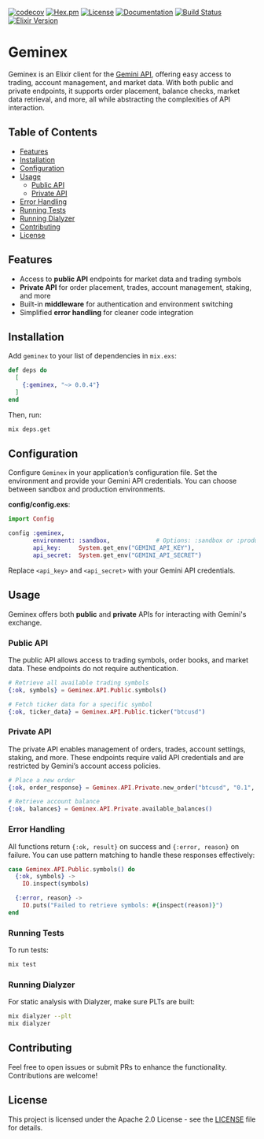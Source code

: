 [![codecov](https://codecov.io/gh/mpol1t/geminex/graph/badge.svg?token=LBmtXjUrNa)](https://codecov.io/gh/mpol1t/geminex)
[![Hex.pm](https://img.shields.io/hexpm/v/geminex.svg)](https://hex.pm/packages/geminex)
[![License](https://img.shields.io/github/license/mpol1t/geminex.svg)](https://github.com/mpol1t/geminex/blob/main/LICENSE)
[![Documentation](https://img.shields.io/badge/docs-hexdocs-blue.svg)](https://hexdocs.pm/geminex)
[![Build Status](https://github.com/mpol1t/geminex/actions/workflows/elixir.yml/badge.svg)](https://github.com/mpol1t/geminex/actions)
[![Elixir Version](https://img.shields.io/badge/elixir-~%3E%201.16-purple.svg)](https://elixir-lang.org/)

# Geminex

Geminex is an Elixir client for the [Gemini API](https://docs.gemini.com/), offering easy access to trading, account management, and market data. With both public and private endpoints, it supports order placement, balance checks, market data retrieval, and more, all while abstracting the complexities of API interaction.

## Table of Contents
- [Features](#features)
- [Installation](#installation)
- [Configuration](#configuration)
- [Usage](#usage)
    - [Public API](#public-api)
    - [Private API](#private-api)
- [Error Handling](#error-handling)
- [Running Tests](#running-tests)
- [Running Dialyzer](#running-dialyzer)
- [Contributing](#contributing)
- [License](#license)

## Features

- Access to **public API** endpoints for market data and trading symbols
- **Private API** for order placement, trades, account management, staking, and more
- Built-in **middleware** for authentication and environment switching
- Simplified **error handling** for cleaner code integration

## Installation

Add `geminex` to your list of dependencies in `mix.exs`:

```elixir
def deps do
  [
    {:geminex, "~> 0.0.4"}
  ]
end
```

Then, run:

```bash
mix deps.get
```

## Configuration

Configure `Geminex` in your application’s configuration file. Set the environment and provide your Gemini API credentials. You can choose between sandbox and production environments.

**config/config.exs**:

```elixir
import Config

config :geminex,
       environment: :sandbox,             # Options: :sandbox or :production
       api_key:     System.get_env("GEMINI_API_KEY"),
       api_secret:  System.get_env("GEMINI_API_SECRET")
```

Replace `<api_key>` and `<api_secret>` with your Gemini API credentials.
## Usage

Geminex offers both **public** and **private** APIs for interacting with Gemini's exchange.

### Public API

The public API allows access to trading symbols, order books, and market data. These endpoints do not require authentication.

```elixir
# Retrieve all available trading symbols
{:ok, symbols} = Geminex.API.Public.symbols()

# Fetch ticker data for a specific symbol
{:ok, ticker_data} = Geminex.API.Public.ticker("btcusd")
```

### Private API

The private API enables management of orders, trades, account settings, staking, and more. These endpoints require valid API credentials and are restricted by Gemini’s account access policies.

```elixir
# Place a new order
{:ok, order_response} = Geminex.API.Private.new_order("btcusd", "0.1", "50000", "buy", "exchange limit", client_order_id: "order_12345")

# Retrieve account balance
{:ok, balances} = Geminex.API.Private.available_balances()
```

### Error Handling

All functions return `{:ok, result}` on success and `{:error, reason}` on failure. You can use pattern matching to handle these responses effectively:

```elixir
case Geminex.API.Public.symbols() do
  {:ok, symbols} ->
    IO.inspect(symbols)

  {:error, reason} ->
    IO.puts("Failed to retrieve symbols: #{inspect(reason)}")
end
```

### Running Tests

To run tests:

```bash
mix test
```

### Running Dialyzer

For static analysis with Dialyzer, make sure PLTs are built:

```bash
mix dialyzer --plt
mix dialyzer
```

## Contributing

Feel free to open issues or submit PRs to enhance the functionality. Contributions are welcome!

## License

This project is licensed under the Apache 2.0 License - see the [LICENSE](LICENSE) file for details.
